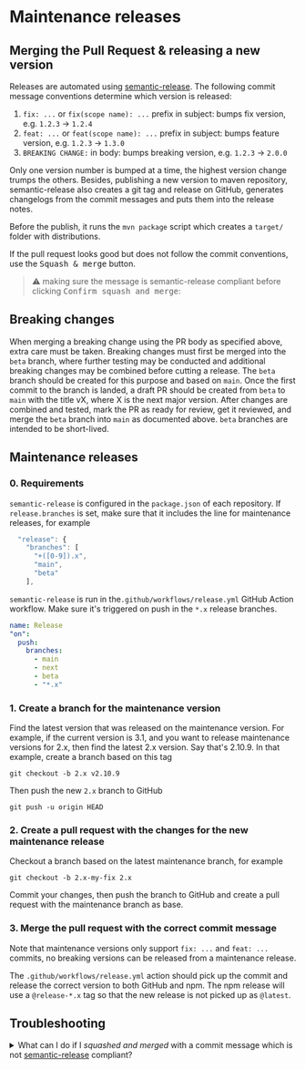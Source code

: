 # Maintenance releases

## Merging the Pull Request & releasing a new version

Releases are automated using [semantic-release](https://github.com/semantic-release/semantic-release).
The following commit message conventions determine which version is released:

1. `fix: ...` or `fix(scope name): ...` prefix in subject: bumps fix version, e.g. `1.2.3` → `1.2.4`
2. `feat: ...` or `feat(scope name): ...` prefix in subject: bumps feature version, e.g. `1.2.3` → `1.3.0`
3. `BREAKING CHANGE:` in body: bumps breaking version, e.g. `1.2.3` → `2.0.0`

Only one version number is bumped at a time, the highest version change trumps the others.
Besides, publishing a new version to maven repository, semantic-release also creates a git tag and release
on GitHub, generates changelogs from the commit messages and puts them into the release notes.

Before the publish, it runs the `mvn package` script which creates a `target/` folder with distributions.

If the pull request looks good but does not follow the commit conventions, use the <kbd>Squash & merge</kbd> button.

> ⚠️ making sure the message is semantic-release compliant before clicking <kbd>Confirm squash and merge</kbd>:

## Breaking changes

When merging a breaking change using the PR body as specified above, extra care must be taken. Breaking changes must first be merged into the `beta` branch, where further testing may be conducted and additional breaking changes may be combined before cutting a release. The `beta` branch should be created for this purpose and based on `main`. Once the first commit to the branch is landed, a draft PR should be created from `beta` to `main` with the title vX, where X is the next major version. After changes are combined and tested, mark the PR as ready for review, get it reviewed, and merge the `beta` branch into `main` as documented above. `beta` branches are intended to be short-lived.

## Maintenance releases

### 0. Requirements

`semantic-release` is configured in the `package.json` of each repository. If `release.branches` is set, make sure that it includes the line for maintenance releases, for example

```js
  "release": {
    "branches": [
      "+([0-9]).x",
      "main",
      "beta"
    ],
```

`semantic-release` is run in the`.github/workflows/release.yml` GitHub Action workflow. Make sure it's triggered on push in the `*.x` release branches.

```yml
name: Release
"on":
  push:
    branches:
      - main
      - next
      - beta
      - "*.x"
```

### 1. Create a branch for the maintenance version

Find the latest version that was released on the maintenance version. For example, if the current version is 3.1, and you want to release maintenance versions for 2.x, then find the latest 2.x version. Say that's 2.10.9. In that example, create a branch based on this tag

```
git checkout -b 2.x v2.10.9
```

Then push the new `2.x` branch to GitHub

```
git push -u origin HEAD
```

### 2. Create a pull request with the changes for the new maintenance release

Checkout a branch based on the latest maintenance branch, for example

```
git checkout -b 2.x-my-fix 2.x
```

Commit your changes, then push the branch to GitHub and create a pull request with the maintenance branch as base.

### 3. Merge the pull request with the correct commit message

Note that maintenance versions only support `fix: ...` and `feat: ...` commits, no breaking versions can be released from a maintenance release.

The `.github/workflows/release.yml` action should pick up the commit and release the correct version to both GitHub and npm. The npm release will use a `@release-*.x` tag so that the new release is not picked up as `@latest`.

## Troubleshooting

<details>
  <summary>What can I do if I <i>squashed and merged</i> with a commit message which is not <a href="https://github.com/semantic-release/semantic-release">semantic-release</a> compliant?</summary>

1. After merging, do a follow up on `https://github.com/octokit/<repository name>/actions/workflows/release.yml` to assure your commit is not triggering any release. You can find an example of a commit squashed and merged with a non semantic-release commit message [here](https://github.com/octokit/plugin-throttling.js/runs/5390685684?check_suite_focus=true)
2. Mention (`@username`) the maintainers of the project in your merged _Pull Request_ to let them know there was an issue with your merged _Pull Request_. We need to make sure no _Pull Request_ is merged until this issue is addressed.
3. Open a new _Pull Request_ with an [empty commit](https://git-scm.com/docs/git-commit#Documentation/git-commit.txt---allow-empty). In the description, link to the previous merged _Pull Request_ to give context to the reviewers and request a Review from the maintainers. This time make sure the message is [semantic-release](https://github.com/semantic-release/semantic-release) compliant.

</details>
